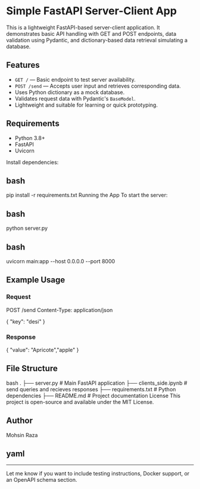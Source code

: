 # Simple FastAPI Server-Client App

This is a lightweight FastAPI-based server-client application. It demonstrates basic API handling with GET and POST endpoints, data validation using Pydantic, and dictionary-based data retrieval simulating a database.

## Features

- `GET /` — Basic endpoint to test server availability.
- `POST /send` — Accepts user input and retrieves corresponding data.
- Uses Python dictionary as a mock database.
- Validates request data with Pydantic's `BaseModel`.
- Lightweight and suitable for learning or quick prototyping.

## Requirements

- Python 3.8+
- FastAPI
- Uvicorn

Install dependencies:

## bash

pip install -r requirements.txt
Running the App
To start the server:

## bash
python server.py

## bash

uvicorn main:app --host 0.0.0.0 --port 8000

## Example Usage
### Request

POST /send
Content-Type: application/json

{
  "key": "desi"
}
### Response

{
  "value": "Apricote","apple"
}
## File Structure
bash
.
├── server.py             # Main FastAPI application
├── clients_side.ipynb    # send queries and recieves responses
├── requirements.txt    # Python dependencies
├── README.md           # Project documentation
License
This project is open-source and available under the MIT License.

## Author
Mohsin Raza

## yaml


---

Let me know if you want to include testing instructions, Docker support, or an OpenAPI schema section.
